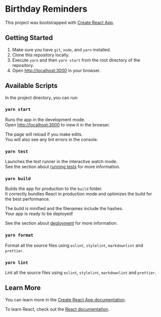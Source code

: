 # Birthday Reminders

This project was bootstrapped with
[Create React App](https://github.com/facebook/create-react-app).

## Getting Started

1. Make sure you have `git`, `node`, and `yarn` installed.
2. Clone this repository locally.
3. Execute `yarn` and then `yarn start` from the root directory of the
   repository.
4. Open [http://localhost:3000](http://localhost:3000) in your browser.

## Available Scripts

In the project directory, you can run:

### `yarn start`

Runs the app in the development mode.\
Open [http://localhost:3000](http://localhost:3000) to view it in the browser.

The page will reload if you make edits.\
You will also see any lint errors in the console.

### `yarn test`

Launches the test runner in the interactive watch mode.\
See the section about [running tests](https://facebook.github.io/create-react-app/docs/running-tests)
for more information.

### `yarn build`

Builds the app for production to the `build` folder.\
It correctly bundles React in production mode and optimizes the build for the best
performance.

The build is minified and the filenames include the hashes.\
Your app is ready to be deployed!

See the section about
[deployment](https://facebook.github.io/create-react-app/docs/deployment) for
more information.

### `yarn format`

Format all the source files using `eslint`, `stylelint`, `markdownlint` and
`prettier`.

### `yarn lint`

Lint all the source files using `eslint`, `stylelint`, `markdownlint` and
`prettier`.

## Learn More

You can learn more in the
[Create React App documentation](https://facebook.github.io/create-react-app/docs/getting-started).

To learn React, check out the [React documentation](https://reactjs.org/).
